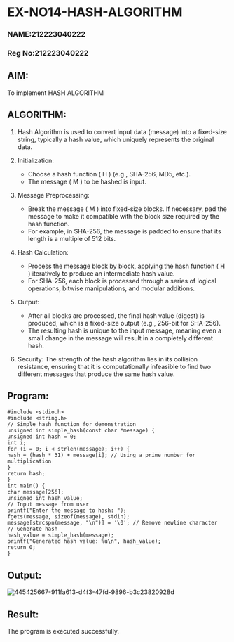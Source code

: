 # EX-NO14-HASH-ALGORITHM
### NAME:212223040222
### Reg No:212223040222
## AIM:
To implement HASH ALGORITHM

## ALGORITHM:

1. Hash Algorithm is used to convert input data (message) into a fixed-size string, typically a hash value, which uniquely represents the original data.

2. Initialization:
   - Choose a hash function \( H \) (e.g., SHA-256, MD5, etc.).
   - The message \( M \) to be hashed is input.

3. Message Preprocessing:
   - Break the message \( M \) into fixed-size blocks. If necessary, pad the message to make it compatible with the block size required by the hash function.
   - For example, in SHA-256, the message is padded to ensure that its length is a multiple of 512 bits.

4. Hash Calculation:
   - Process the message block by block, applying the hash function \( H \) iteratively to produce an intermediate hash value.
   - For SHA-256, each block is processed through a series of logical operations, bitwise manipulations, and modular additions.

5. Output:
   - After all blocks are processed, the final hash value (digest) is produced, which is a fixed-size output (e.g., 256-bit for SHA-256).
   - The resulting hash is unique to the input message, meaning even a small change in the message will result in a completely different hash.

6. Security: The strength of the hash algorithm lies in its collision resistance, ensuring that it is computationally infeasible to find two different messages that produce the same hash value.


## Program:
```
#include <stdio.h>
#include <string.h>
// Simple hash function for demonstration
unsigned int simple_hash(const char *message) {
unsigned int hash = 0;
int i;
for (i = 0; i < strlen(message); i++) {
hash = (hash * 31) + message[i]; // Using a prime number for multiplication
}
return hash;
}
int main() {
char message[256];
unsigned int hash_value;
// Input message from user
printf("Enter the message to hash: ");
fgets(message, sizeof(message), stdin);
message[strcspn(message, "\n")] = '\0'; // Remove newline character
// Generate hash
hash_value = simple_hash(message);
printf("Generated hash value: %u\n", hash_value);
return 0;
}
```

## Output:
![445425667-911fa613-d4f3-47fd-9896-b3c23820928d](https://github.com/user-attachments/assets/0dd0630b-0d1c-4052-83a5-4c785f225ed8)

## Result:
The program is executed successfully.
